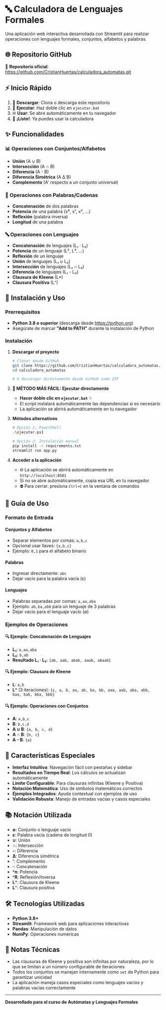 # 🔤 Calculadora de Lenguajes Formales

Una aplicación web interactiva desarrollada con Streamlit para realizar operaciones con lenguajes formales, conjuntos, alfabetos y palabras.

## 🌐 Repositorio GitHub
📂 **Repositorio oficial**: https://github.com/CristianHuertas/calculadora_automatas.git

## ⚡ Inicio Rápido

1. 📎 **Descargar**: Clona o descarga este repositorio
2. 🔄 **Ejecutar**: Haz doble clic en `ejecutar.bat`
3. 🌐 **Usar**: Se abre automáticamente en tu navegador
4. 🎉 **¡Listo!**: Ya puedes usar la calculadora

## ✨ Funcionalidades

### 📊 Operaciones con Conjuntos/Alfabetos
- **Unión** (A ∪ B)
- **Intersección** (A ∩ B)
- **Diferencia** (A - B)
- **Diferencia Simétrica** (A Δ B)
- **Complemento** (A' respecto a un conjunto universal)

### 📝 Operaciones con Palabras/Cadenas
- **Concatenación** de dos palabras
- **Potencia** de una palabra (x⁰, x¹, x², ...)
- **Reflexión** (palabra inversa)
- **Longitud** de una palabra

### 🔤 Operaciones con Lenguajes
- **Concatenación** de lenguajes (L₁ · L₂)
- **Potencia** de un lenguaje (L², L³, ...)
- **Reflexión** de un lenguaje
- **Unión** de lenguajes (L₁ ∪ L₂)
- **Intersección** de lenguajes (L₁ ∩ L₂)
- **Diferencia** de lenguajes (L₁ - L₂)
- **Clausura de Kleene** (L*)
- **Clausura Positiva** (L⁺)

## 🚀 Instalación y Uso

### Prerrequisitos
- **Python 3.8 o superior** (descarga desde https://python.org)
- Asegúrate de marcar **"Add to PATH"** durante la instalación de Python

### Instalación

1. **Descargar el proyecto**
   ```bash
   # Clonar desde GitHub
   git clone https://github.com/CristianHuertas/calculadora_automatas.git
   cd calculadora_automatas
   
   # O descargar directamente desde GitHub como ZIP
   ```

2. **🎯 MÉTODO MÁS FÁCIL: Ejecutar directamente**
   - **Hacer doble clic en `ejecutar.bat`** ✨
   - El script instalará automáticamente las dependencias si es necesario
   - La aplicación se abrirá automáticamente en tu navegador

3. **Métodos alternativos**
   ```bash
   # Opción 1: PowerShell
   .\ejecutar.ps1
   
   # Opción 2: Instalación manual
   pip install -r requirements.txt
   streamlit run app.py
   ```

4. **Acceder a la aplicación**
   - 🌐 La aplicación se abrirá automáticamente en `http://localhost:8501`
   - Si no se abre automáticamente, copia esa URL en tu navegador
   - ⛔ Para cerrar: presiona `Ctrl+C` en la ventana de comandos

## 📖 Guía de Uso

### Formato de Entrada

#### Conjuntos y Alfabetos
- Separar elementos por comas: `a,b,c`
- Opcional usar llaves: `{a,b,c}`
- Ejemplo: `0,1` para el alfabeto binario

#### Palabras
- Ingresar directamente: `abc`
- Dejar vacío para la palabra vacía (ε)

#### Lenguajes
- Palabras separadas por comas: `a,aa,aba`
- Ejemplo: `ab,ba,abb` para un lenguaje de 3 palabras
- Dejar vacío para el lenguaje vacío (∅)

### Ejemplos de Operaciones

#### 🔍 Ejemplo: Concatenación de Lenguajes
- **L₁**: `a,aa,aba`
- **L₂**: `b,ab`
- **Resultado L₁ · L₂**: `{ab, aab, abab, aaab, abaab}`

#### 🔍 Ejemplo: Clausura de Kleene
- **L**: `a,b`
- **L*** (3 iteraciones): `{ε, a, b, aa, ab, ba, bb, aaa, aab, aba, abb, baa, bab, bba, bbb}`

#### 🔍 Ejemplo: Operaciones con Conjuntos
- **A**: `a,b,c`
- **B**: `b,c,d`
- **A ∪ B**: `{a, b, c, d}`
- **A ∩ B**: `{b, c}`
- **A - B**: `{a}`

## 🎯 Características Especiales

- **Interfaz Intuitiva**: Navegación fácil con pestañas y sidebar
- **Resultados en Tiempo Real**: Los cálculos se actualizan automáticamente
- **Límite Configurable**: Para clausuras infinitas (Kleene y Positiva)
- **Notación Matemática**: Uso de símbolos matemáticos correctos
- **Ejemplos Integrados**: Ayuda contextual con ejemplos de uso
- **Validación Robusta**: Manejo de entradas vacías y casos especiales

## 📚 Notación Utilizada

- **∅**: Conjunto o lenguaje vacío
- **ε**: Palabra vacía (cadena de longitud 0)
- **∪**: Unión
- **∩**: Intersección
- **-**: Diferencia
- **Δ**: Diferencia simétrica
- **'**: Complemento
- **·**: Concatenación
- **^n**: Potencia
- **^R**: Reflexión/Inversa
- **L***: Clausura de Kleene
- **L⁺**: Clausura positiva

## 🛠️ Tecnologías Utilizadas

- **Python 3.8+**
- **Streamlit**: Framework web para aplicaciones interactivas
- **Pandas**: Manipulación de datos
- **NumPy**: Operaciones numéricas

## 📝 Notas Técnicas

- Las clausuras de Kleene y positiva son infinitas por naturaleza, por lo que se limitan a un número configurable de iteraciones
- Todos los conjuntos se manejan internamente como `set` de Python para garantizar unicidad
- La aplicación maneja casos especiales como lenguajes vacíos y palabras vacías correctamente

---
**Desarrollado para el curso de Autómatas y Lenguajes Formales**
